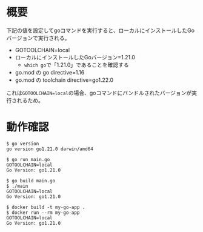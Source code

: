 # 概要
下記の値を設定してgoコマンドを実行すると、ローカルにインストールしたGoバージョンで実行される。

- GOTOOLCHAIN=local
- ローカルにインストールしたGoバージョン=1.21.0
  - `which go`で「1.21.0」であることを確認する
- go.mod の go directive=1.16
- go.mod の toolchain directive=go1.22.0

これは`GOTOOLCHAIN=local`の場合、goコマンドにバンドルされたバージョンが実行されるため。

# 動作確認
```
$ go version
go version go1.21.0 darwin/amd64
```

```
$ go run main.go
GOTOOLCHAIN=local
Go Version: go1.21.0
```

```
$ go build main.go
$ ./main
GOTOOLCHAIN=local
Go Version: go1.21.0
```

```
$ docker build -t my-go-app .
$ docker run --rm my-go-app
GOTOOLCHAIN=local
Go Version: go1.21.0
```
